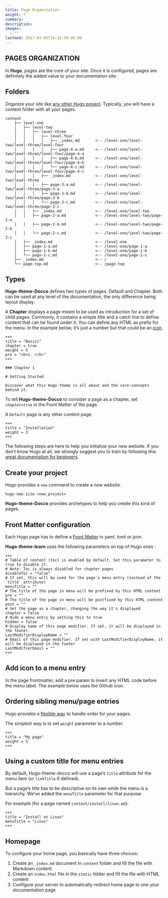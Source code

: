 ```yaml
---
title: Page Organization
weight: 7
summary:
description: 
images: 
  - ""
lastmod: 2017-03-03T14:15:59-06:00
---
```


## PAGES ORGANIZATION

In **Hugo**, pages are the core of your site. Once it is configured, pages are definitely the added value to your documentation site.

## Folders

Organize your site like [any other Hugo project](https://gohugo.io/content/organization/). Typically, you will have a content folder with all your pages.

```
content
    ├── level-one
    │   ├── level-two
    │   │   ├── level-three
    │   │   │   ├── level-four
    │   │   │   │   ├── _index.md       <-- /level-one/level-two/level-three/level-four
    │   │   │   │   ├── page-4-a.md     <-- /level-one/level-two/level-three/level-four/page-4-a
    │   │   │   │   ├── page-4-b.md     <-- /level-one/level-two/level-three/level-four/page-4-b
    │   │   │   │   └── page-4-c.md     <-- /level-one/level-two/level-three/level-four/page-4-c
    │   │   │   ├── _index.md           <-- /level-one/level-two/level-three
    │   │   │   ├── page-3-a.md         <-- /level-one/level-two/level-three/page-3-a
    │   │   │   ├── page-3-b.md         <-- /level-one/level-two/level-three/page-3-b
    │   │   │   └── page-3-c.md         <-- /level-one/level-two/level-three/page-3-c
    │   │   ├── _index.md               <-- /level-one/level-two
    │   │   ├── page-2-a.md             <-- /level-one/level-two/page-2-a
    │   │   ├── page-2-b.md             <-- /level-one/level-two/page-2-b
    │   │   └── page-2-c.md             <-- /level-one/level-two/page-2-c
    │   ├── _index.md                   <-- /level-one
    │   ├── page-1-a.md                 <-- /level-one/page-1-a
    │   ├── page-1-b.md                 <-- /level-one/page-1-b
    │   └── page-1-c.md                 <-- /level-one/page-1-c
    ├── _index.md                       <-- /
    └── page-top.md                     <-- /page-top
```

## Types

**Hugo-theme-Docco** defines two types of pages. Default and Chapter. Both can be used at any level of the documentation, the only difference being layout display.

A **Chapter** displays a page meant to be used as introduction for a set of child pages. Commonly, it contains a simple title and a catch line to define content that can be found under it. You can define any HTML as prefix for the menu. In the example below, it’s just a number but that could be an [icon](https://fortawesome.github.io/Font-Awesome/).

```
+++
title = "Basics"
chapter = true
weight = 5
pre = "<b>1. </b>"
+++

### Chapter 1

# Getting Started

Discover what this Hugo theme is all about and the core-concepts behind it.
```

To tell **Hugo-theme-Docco** to consider a page as a chapter, set `chapter=true` in the Front Matter of the page.

A `Default` page is any other content page.

```
+++
title = "Installation"
weight = 3
+++
```

The following steps are here to help you initialize your new website. If you don’t know Hugo at all, we strongly suggest you to train by following this [great documentation for beginners](https://gohugo.io/overview/quickstart/).

## Create your project

Hugo provides a `new` command to create a new website.

```
hugo new site <new_project>
```
**Hugo-theme-Docco** provides archetypes to help you create this kind of pages.

## Front Matter configuration

Each Hugo page has to define a [Front Matter](https://gohugo.io/content/front-matter/) in yaml, toml or json.

**Hugo-theme-learn** uses the following parameters on top of Hugo ones :
```
+++
# Table of content (toc) is enabled by default. Set this parameter to true to disable it.
# Note: Toc is always disabled for chapter pages
disableToc = "false"
# If set, this will be used for the page's menu entry (instead of the `title` attribute)
menuTitle = ""
# The title of the page in menu will be prefixed by this HTML content
pre = ""
# The title of the page in menu will be postfixed by this HTML content
post = ""
# Set the page as a chapter, changing the way it's displayed
chapter = false
# Hide a menu entry by setting this to true
hidden = false
# Display name of this page modifier. If set, it will be displayed in the footer.
LastModifierDisplayName = ""
# Email of this page modifier. If set with LastModifierDisplayName, it will be displayed in the footer
LastModifierEmail = ""
+++
```

## Add icon to a menu entry

In the page frontmatter, add a pre param to insert any HTML code before the menu label. The example below uses the Github icon.

## Ordering sibling menu/page entries

Hugo provides a [flexible way](https://gohugo.io/content/ordering/) to handle order for your pages.

The simplest way is to set `weight` parameter to a number.

```
+++
title = "My page"
weight = 5
+++
```

## Using a custom title for menu entries

By default, Hugo-theme-docco will use a page’s `title` attribute for the menu item (or `linkTitle` if defined).

But a page’s title has to be descriptive on its own while the menu is a hierarchy. We’ve added the `menuTitle` parameter for that purpose:

For example (for a page named `content/install/linux.md`):

```
+++
title = "Install on Linux"
menuTitle = "Linux"
+++
```

## Homepage

To configure your home page, you basically have three choices:

1. Create an `_index.md` document in `content` folder and fill the file with Markdown content
1. Create an `index.html` file in the `static` folder and fill the file with HTML content
1. Configure your server to automatically redirect home page to one your documentation page
